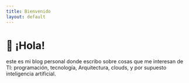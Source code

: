 ```yaml
---
title: Bienvenido
layout: default
---
```


# 👋 ¡Hola!

este es mi blog personal donde escribo sobre cosas que me interesan de TI: programación, tecnología, Arquitectura, clouds, y por supuesto inteligencia artificial.
